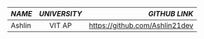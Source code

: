 | *NAME* | *UNIVERSITY* | *GITHUB  LINK* |
|:-------|:------------:|---------------:|
| Ashlin | VIT AP       | https://github.com/Ashlin21dev|
